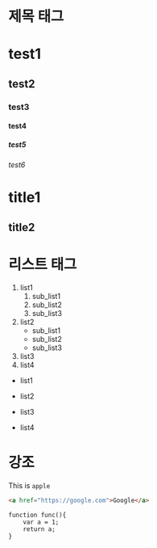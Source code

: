 # 제목 태그
# test1
## test2
### test3
#### test4
##### test5
###### test6

title1
======
title2
-------

# 리스트 태그

1. list1
	1. sub_list1
	1. sub_list2
	1. sub_list3
1. list2
	- sub_list1
	+ sub_list2
	* sub_list3
1. list3
1. list4

- list1
* list2
+ list3
- list4

# 강조

This is `apple` 

```html
<a href="https://google.com">Google</a>
```

```javascrip
function func(){
	var a = 1;
	return a;
}
```


